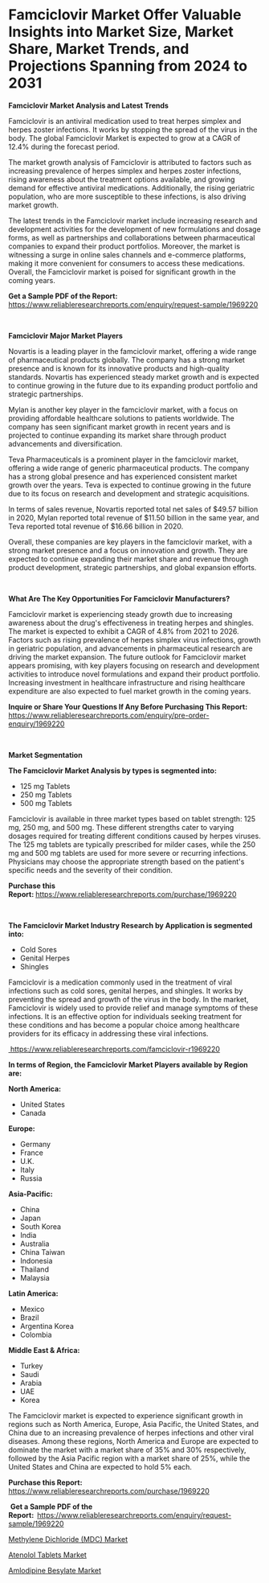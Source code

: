 <p><h1>Famciclovir Market Offer Valuable Insights into Market Size, Market Share, Market Trends, and Projections Spanning from 2024 to 2031</h1></p><p><strong>Famciclovir Market Analysis and Latest Trends</strong></p>
<p><p>Famciclovir is an antiviral medication used to treat herpes simplex and herpes zoster infections. It works by stopping the spread of the virus in the body. The global Famciclovir Market is expected to grow at a CAGR of 12.4% during the forecast period. </p><p>The market growth analysis of Famciclovir is attributed to factors such as increasing prevalence of herpes simplex and herpes zoster infections, rising awareness about the treatment options available, and growing demand for effective antiviral medications. Additionally, the rising geriatric population, who are more susceptible to these infections, is also driving market growth.</p><p>The latest trends in the Famciclovir market include increasing research and development activities for the development of new formulations and dosage forms, as well as partnerships and collaborations between pharmaceutical companies to expand their product portfolios. Moreover, the market is witnessing a surge in online sales channels and e-commerce platforms, making it more convenient for consumers to access these medications. Overall, the Famciclovir market is poised for significant growth in the coming years.</p></p>
<p><strong>Get a Sample PDF of the Report:&nbsp;</strong> <a href="https://www.reliableresearchreports.com/enquiry/request-sample/1969220">https://www.reliableresearchreports.com/enquiry/request-sample/1969220</a></p>
<p>&nbsp;</p>
<p><strong>Famciclovir Major Market Players</strong></p>
<p><p>Novartis is a leading player in the famciclovir market, offering a wide range of pharmaceutical products globally. The company has a strong market presence and is known for its innovative products and high-quality standards. Novartis has experienced steady market growth and is expected to continue growing in the future due to its expanding product portfolio and strategic partnerships.</p><p>Mylan is another key player in the famciclovir market, with a focus on providing affordable healthcare solutions to patients worldwide. The company has seen significant market growth in recent years and is projected to continue expanding its market share through product advancements and diversification.</p><p>Teva Pharmaceuticals is a prominent player in the famciclovir market, offering a wide range of generic pharmaceutical products. The company has a strong global presence and has experienced consistent market growth over the years. Teva is expected to continue growing in the future due to its focus on research and development and strategic acquisitions.</p><p>In terms of sales revenue, Novartis reported total net sales of $49.57 billion in 2020, Mylan reported total revenue of $11.50 billion in the same year, and Teva reported total revenue of $16.66 billion in 2020.</p><p>Overall, these companies are key players in the famciclovir market, with a strong market presence and a focus on innovation and growth. They are expected to continue expanding their market share and revenue through product development, strategic partnerships, and global expansion efforts.</p></p>
<p>&nbsp;</p>
<p><strong>What Are The Key Opportunities For Famciclovir Manufacturers?</strong></p>
<p><p>Famciclovir market is experiencing steady growth due to increasing awareness about the drug's effectiveness in treating herpes and shingles. The market is expected to exhibit a CAGR of 4.8% from 2021 to 2026. Factors such as rising prevalence of herpes simplex virus infections, growth in geriatric population, and advancements in pharmaceutical research are driving the market expansion. The future outlook for Famciclovir market appears promising, with key players focusing on research and development activities to introduce novel formulations and expand their product portfolio. Increasing investment in healthcare infrastructure and rising healthcare expenditure are also expected to fuel market growth in the coming years.</p></p>
<p><strong>Inquire or Share Your Questions If Any Before Purchasing This Report:</strong> <a href="https://www.reliableresearchreports.com/enquiry/pre-order-enquiry/1969220">https://www.reliableresearchreports.com/enquiry/pre-order-enquiry/1969220</a></p>
<p>&nbsp;</p>
<p><strong>Market Segmentation</strong></p>
<p><strong>The Famciclovir Market Analysis by types is segmented into:</strong></p>
<p><ul><li>125 mg Tablets</li><li>250 mg Tablets</li><li>500 mg Tablets</li></ul></p>
<p><p>Famciclovir is available in three market types based on tablet strength: 125 mg, 250 mg, and 500 mg. These different strengths cater to varying dosages required for treating different conditions caused by herpes viruses. The 125 mg tablets are typically prescribed for milder cases, while the 250 mg and 500 mg tablets are used for more severe or recurring infections. Physicians may choose the appropriate strength based on the patient's specific needs and the severity of their condition.</p></p>
<p><strong>Purchase this Report:&nbsp;</strong><a href="https://www.reliableresearchreports.com/purchase/1969220">https://www.reliableresearchreports.com/purchase/1969220</a></p>
<p>&nbsp;</p>
<p><strong>The Famciclovir Market Industry Research by Application is segmented into:</strong></p>
<p><ul><li>Cold Sores</li><li>Genital Herpes</li><li>Shingles</li></ul></p>
<p><p>Famciclovir is a medication commonly used in the treatment of viral infections such as cold sores, genital herpes, and shingles. It works by preventing the spread and growth of the virus in the body. In the market, Famciclovir is widely used to provide relief and manage symptoms of these infections. It is an effective option for individuals seeking treatment for these conditions and has become a popular choice among healthcare providers for its efficacy in addressing these viral infections.</p></p>
<p><a href="https://www.reliableresearchreports.com/famciclovir-r1969220">&nbsp;https://www.reliableresearchreports.com/famciclovir-r1969220</a></p>
<p><strong>In terms of Region, the Famciclovir Market Players available by Region are:</strong></p>
<p>
    <p> <strong> North America: </strong>
        <ul>
            <li>United States</li>
            <li>Canada</li>
        </ul>
        </p> 
    <p> <strong> Europe: </strong>
        <ul>
            <li>Germany</li>
            <li>France</li>
            <li>U.K.</li>
            <li>Italy</li>
            <li>Russia</li>
        </ul>
        </p> 
    <p> <strong> Asia-Pacific: </strong>
        <ul>
            <li>China</li>
            <li>Japan</li>
            <li>South Korea</li>
            <li>India</li>
            <li>Australia</li>
            <li>China Taiwan</li>
            <li>Indonesia</li>
            <li>Thailand</li>
            <li>Malaysia</li>
        </ul>
        </p> 
    <p> <strong> Latin America: </strong>
        <ul>
            <li>Mexico</li>
            <li>Brazil</li>
            <li>Argentina Korea</li>
            <li>Colombia</li>
        </ul>
        </p> 
    <p> <strong> Middle East & Africa: </strong>
        <ul>
            <li>Turkey</li>
            <li>Saudi</li>
            <li>Arabia</li>
            <li>UAE</li>
            <li>Korea</li>
        </ul>
    </p>
    </p>
<p><p>The Famciclovir market is expected to experience significant growth in regions such as North America, Europe, Asia Pacific, the United States, and China due to an increasing prevalence of herpes infections and other viral diseases. Among these regions, North America and Europe are expected to dominate the market with a market share of 35% and 30% respectively, followed by the Asia Pacific region with a market share of 25%, while the United States and China are expected to hold 5% each.</p></p>
<p><strong>Purchase this Report: </strong><a href="https://www.reliableresearchreports.com/purchase/1969220">https://www.reliableresearchreports.com/purchase/1969220</a></p>
<p>&nbsp;<strong>Get a Sample PDF of the Report:&nbsp;&nbsp;</strong><a href="https://www.reliableresearchreports.com/enquiry/request-sample/1969220">https://www.reliableresearchreports.com/enquiry/request-sample/1969220</a></p>
<p><strong></strong></p>
<p><p><a href="https://issuu.com/reportprime-2/docs/methylene-dichloride-mdc-market-size-2030.pptx">Methylene Dichloride (MDC) Market</a></p><p><a href="https://github.com/nicholepatriciadoylenwnrjr0/Market-Research-Report-List-2/blob/main/atenolol-tablets-market.md">Atenolol Tablets Market</a></p><p><a href="https://github.com/gamblestampleyjenny50m5sl6/Market-Research-Report-List-2/blob/main/amlodipine-besylate-market.md">Amlodipine Besylate Market</a></p></p>